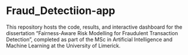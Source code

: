 # Fraud_Detectiion-app
This repository hosts the code, results, and interactive dashboard for the dissertation “Fairness-Aware Risk Modelling for Fraudulent Transaction Detection”, completed as part of the MSc in Artificial Intelligence and Machine Learning at the University of Limerick.
